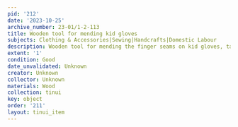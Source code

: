 ```yaml
---
pid: '212'
date: '2023-10-25'
archive_number: 23-01/1-2-113
title: Wooden tool for mending kid gloves
subjects: Clothing & Accessories|Sewing|Handcrafts|Domestic Labour
description: Wooden tool for mending the finger seams on kid gloves, tags says "1800s"
extent: '1'
condition: Good
date_unvalidated: Unknown
creator: Unknown
collector: Unknown
materials: Wood
collection: tinui
key: object
order: '211'
layout: tinui_item
---
```

